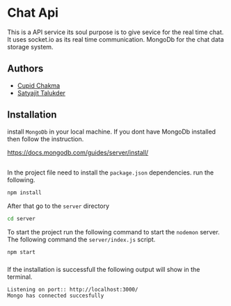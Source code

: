 
# Chat Api

This is a API service its soul purpose is to give sevice for the real time chat.
It uses socket.io as its real time communication. MongoDb for the 
chat data storage system.


## Authors

- [Cupid Chakma](https://github.com/cuchakma)
- [Satyajit Talukder ](https://github.com/gooyeduck)


## Installation

install `MongoDb` in your local machine. If you dont have MongoDb installed then follow the instruction.

https://docs.mongodb.com/guides/server/install/
##
In the project file need to install the `package.json` dependencies.
run the following. 
```bash
npm install
```
After that go to the `server` directory
```bash
cd server
```
To start the project run the following command to start the `nodemon` server. The following command the `server/index.js` script.
```bash
npm start
```
###
If the installation is successfull the following output will show in the terminal.

```bash
Listening on port:: http://localhost:3000/
Mongo has connected succesfully
```